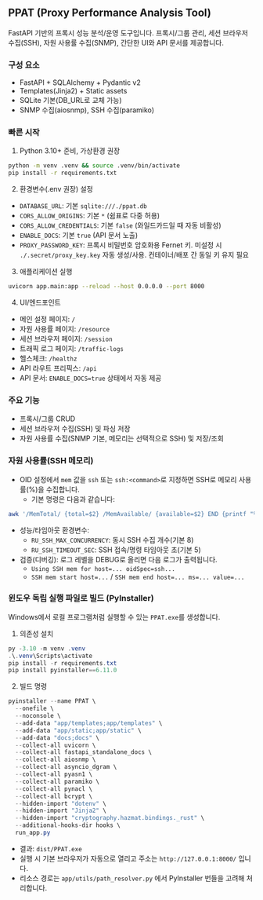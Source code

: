 ## PPAT (Proxy Performance Analysis Tool)

FastAPI 기반의 프록시 성능 분석/운영 도구입니다. 프록시/그룹 관리, 세션 브라우저 수집(SSH), 자원 사용률 수집(SNMP), 간단한 UI와 API 문서를 제공합니다.

### 구성 요소
- FastAPI + SQLAlchemy + Pydantic v2
- Templates(Jinja2) + Static assets
- SQLite 기본(DB_URL로 교체 가능)
- SNMP 수집(aiosnmp), SSH 수집(paramiko)

### 빠른 시작
1) Python 3.10+ 준비, 가상환경 권장
```bash
python -m venv .venv && source .venv/bin/activate
pip install -r requirements.txt
```

2) 환경변수(.env 권장) 설정
- `DATABASE_URL`: 기본 `sqlite:///./ppat.db`
- `CORS_ALLOW_ORIGINS`: 기본 `*` (쉼표로 다중 허용)
- `CORS_ALLOW_CREDENTIALS`: 기본 `false` (와일드카드일 때 자동 비활성)
- `ENABLE_DOCS`: 기본 `true` (API 문서 노출)
- `PROXY_PASSWORD_KEY`: 프록시 비밀번호 암호화용 Fernet 키. 미설정 시 `./.secret/proxy_key.key` 자동 생성/사용. 컨테이너/배포 간 동일 키 유지 필요

3) 애플리케이션 실행
```bash
uvicorn app.main:app --reload --host 0.0.0.0 --port 8000
```

4) UI/엔드포인트
- 메인 설정 페이지: `/`
- 자원 사용률 페이지: `/resource`
- 세션 브라우저 페이지: `/session`
- 트래픽 로그 페이지: `/traffic-logs`
- 헬스체크: `/healthz`
- API 라우트 프리픽스: `/api`
- API 문서: `ENABLE_DOCS=true` 상태에서 자동 제공

### 주요 기능
- 프록시/그룹 CRUD
- 세션 브라우저 수집(SSH) 및 파싱 저장
- 자원 사용률 수집(SNMP 기본, 메모리는 선택적으로 SSH) 및 저장/조회

### 자원 사용률(SSH 메모리)
- OID 설정에서 `mem` 값을 `ssh` 또는 `ssh:<command>`로 지정하면 SSH로 메모리 사용률(%)을 수집합니다.
  - 기본 명령은 다음과 같습니다:
```bash
awk '/MemTotal/ {total=$2} /MemAvailable/ {available=$2} END {printf "%.0f", 100 - (available / total * 100)}' /proc/meminfo
```
- 성능/타임아웃 환경변수:
  - `RU_SSH_MAX_CONCURRENCY`: 동시 SSH 수집 개수(기본 8)
  - `RU_SSH_TIMEOUT_SEC`: SSH 접속/명령 타임아웃 초(기본 5)
- 검증(디버깅): 로그 레벨을 DEBUG로 올리면 다음 로그가 출력됩니다.
  - `Using SSH mem for host=... oidSpec=ssh...`
  - `SSH mem start host=...` / `SSH mem end host=... ms=... value=...`

### 윈도우 독립 실행 파일로 빌드 (PyInstaller)

Windows에서 로컬 프로그램처럼 실행할 수 있는 `PPAT.exe`를 생성합니다.

1) 의존성 설치
```powershell
py -3.10 -m venv .venv
.\.venv\Scripts\activate
pip install -r requirements.txt
pip install pyinstaller==6.11.0
```

2) 빌드 명령
```powershell
pyinstaller --name PPAT \
  --onefile \
  --noconsole \
  --add-data "app/templates;app/templates" \
  --add-data "app/static;app/static" \
  --add-data "docs;docs" \
  --collect-all uvicorn \
  --collect-all fastapi_standalone_docs \
  --collect-all aiosnmp \
  --collect-all asyncio_dgram \
  --collect-all pyasn1 \
  --collect-all paramiko \
  --collect-all pynacl \
  --collect-all bcrypt \
  --hidden-import "dotenv" \
  --hidden-import "Jinja2" \
  --hidden-import "cryptography.hazmat.bindings._rust" \
  --additional-hooks-dir hooks \
  run_app.py
```

- 결과: `dist/PPAT.exe`
- 실행 시 기본 브라우저가 자동으로 열리고 주소는 `http://127.0.0.1:8000/` 입니다.
- 리소스 경로는 `app/utils/path_resolver.py` 에서 PyInstaller 번들을 고려해 처리합니다.
